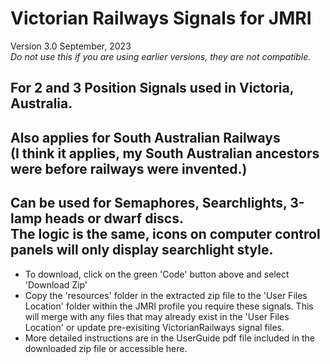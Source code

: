 # Victorian Railways Signals for JMRI
Version 3.0  September, 2023  
*Do not use this if you are using earlier versions, they are not compatible.*  
## For 2 and 3 Position Signals used in Victoria, Australia.  
__Also applies for South Australian Railways__  
(I think it applies, my South Australian ancestors were before railways were invented.)  
---
**Can be used for Semaphores, Searchlights, 3-lamp heads or dwarf discs.**  
The logic is the same, icons on computer control panels will only display searchlight style.  
---

* To download, click on the green 'Code' button above and select 'Download Zip'
* Copy the 'resources' folder in the extracted zip file to the 'User Files Location' folder within the JMRI profile you require these signals. This will merge with any files that may already exist in the 'User Files Location' or update pre-exisiting VictorianRailways signal files. 
* More detailed instructions are in the UserGuide pdf file included in the downloaded zip file or accessible here.

